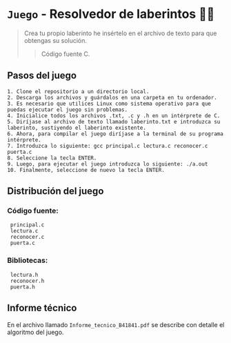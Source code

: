 # `Juego` - Resolvedor de laberintos :face_with_spiral_eyes:


> Crea tu propio laberinto he insértelo en el archivo de texto para que obtengas su solución.
>> Código fuente C. 

## Pasos del juego
```
1. Clone el repositorio a un directorio local. 
2. Descarga los archivos y guárdalos en una carpeta en tu ordenador. 
3. Es necesario que utilices Linux como sistema operativo para que puedas ejecutar el juego sin problemas.
4. Inicialice todos los archivos .txt, .c y .h en un intérprete de C. 
5. Diríjase al archivo de texto llamado laberinto.txt e introduzca su laberinto, sustiyendo el laberinto existente. 
6. Ahora, para compilar el juego diríjase a la terminal de su programa intérprete. 
7. Introduzca lo siguiente: gcc principal.c lectura.c reconocer.c puerta.c
8. Seleccione la tecla ENTER. 
9. Luego, para ejecutar el juego introduzca lo siguiente: ./a.out
10. Finalmente, seleccione de nuevo la tecla ENTER. 
```

## Distribución del juego

### Código fuente:
```
 principal.c 
 lectura.c 
 reconocer.c 
 puerta.c
```

### Bibliotecas:
```
 lectura.h 
 reconocer.h 
 puerta.h
```

## Informe técnico
En el archivo llamado `Informe_tecnico_B41841.pdf` se describe con detalle el algoritmo del juego.  
